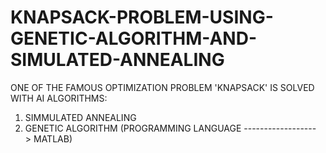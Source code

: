 # KNAPSACK-PROBLEM-USING-GENETIC-ALGORITHM-AND-SIMULATED-ANNEALING
ONE OF THE FAMOUS OPTIMIZATION PROBLEM 'KNAPSACK' IS SOLVED WITH AI ALGORITHMS:
1. SIMMULATED ANNEALING
2. GENETIC ALGORITHM (PROGRAMMING LANGUAGE ------------------> MATLAB) 
